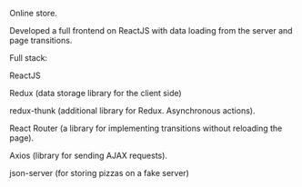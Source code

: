 Online store. 

Developed a full frontend on ReactJS with data loading from the server and page transitions.

Full stack:

ReactJS

Redux (data storage library for the client side)

redux-thunk (additional library for Redux. Asynchronous actions).

React Router (a library for implementing transitions without reloading the page).

Axios (library for sending AJAX requests).

json-server (for storing pizzas on a fake server)
